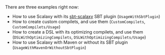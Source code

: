 There are three examples right now:
*   How to use Scalaxy with its [sbt-scalaxy](http://github.com/ochafik/sbt-scalaxy) SBT plugin (`UsageWithSbtPlugin`)
*   How to create custom compilets, and use them (`CustomCompilets`, `CustomCompilets/Usage`)
*   How to create a DSL with its optimizing compilets, and use them (`DSLWithOptimizingCompilets`, `DSLWithOptimizingCompilets/Usage`) 
*   How to use Scalaxy with Maven or without its SBT plugin (`UsageWithMavenOrWithoutSbtPlugin`)
